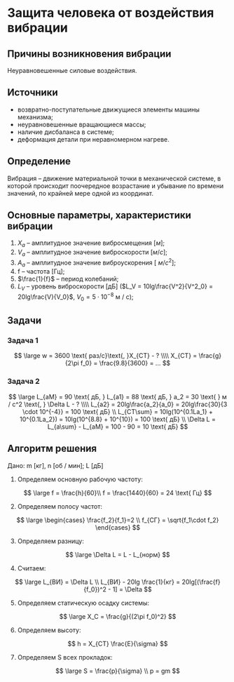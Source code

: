 # Защита человека от воздействия вибрации



## Причины возникновения вибрации

Неуравновешенные силовые воздействия.



## Источники

- возвратно-поступательные движущиеся элементы машины механизма;
- неуравновешенные вращающиеся массы;
- наличие дисбаланса в системе;
- деформация детали при неравномерном нагреве.



## Определение

Вибрация – движение материальной точки в механической системе, в которой происходит поочередное возрастание и убывание по времени значений, по крайней мере одной из координат.



## Основные параметры, характеристики вибрации

1. $X_a$ – амплитудное значение вибросмещения [$м$];
2. $V_a$ – амплитудное значение виброскорости [$м / с$];
3. $A_a$ – амплитудное значение виброускорения [ $м / с^2$];
4. f – частота [Гц];
5. $\frac{1}{f}$ – период колебаний;
6. $L_V$ – уровень виброскорости [дБ] ($L_V = 10lg\frac{V^2}{V^2_0} = 20lg\frac{V}{V_0}$, $V_0 = 5 \cdot 10^{-8}$ м / c);



## Задачи

### Задача 1

$$
\large
w = 3600 \text{ раз/с}\text{, }X_{СТ} - ? \\\\
X_{СТ} = \frac{g}{2\pi f_0} = \frac{9.8}{3600} = ...
$$

### Задача 2

$$
\large
L_{aM} = 90 \text{ дБ, } L_{a1} = 88 \text{ дБ, } a_2 = 30 \text{ } м / с^2 \text{, } \Delta L - ? \\\\
L_{a2} = 20lg\frac{a_2}{a_0} = 20lg\frac{30}{3 \cdot 10^{-4}} = 100 \text{ дБ} \\
L_{СТ\sum} = 10lg(10^{0.1La_1} + 10^{0.1La_2}) = 10lg(10^{8.8} + 10^{10}) = 100 \text{ дБ} \\
\Delta L = L_{a\sum} - L_{aM} = 100 - 90 = 10 \text{ дБ}
$$

## Алгоритм решения 

Дано: m [кг], n [об / мин]; L [дБ]

1. Определяем основную рабочую частоту:

$$
\large
f = \frac{h}{60}\\
f = \frac{1440}{60} = 24 \text{ Гц}
$$

2. Определяем полосу частот:

$$
\large
\begin{cases}
\frac{f_2}{f_1}=2 \\
f_{СГ} = \sqrt{f_1\cdot f_2}
\end{cases}
$$

3. Определяем разницу:

$$
\large
\Delta L = L - L_{норм}
$$

4. Считаем:

$$
\large
    L_{ВИ} = \Delta L \\
    L_{ВИ} - 20lg \frac{1}{кг} = 20lg[(\frac{f}{f_0})^2 - 1] = \Delta
$$

5. Определяем статическую осадку системы:

$$
\large
X_C = \frac{g}{(2\pi f_0)^2}
$$

6. Определяем высоту:

$$
h = X_{СТ} \frac{E}{\sigma}
$$

7. Определяем S всех прокладок:

$$
\large
S = \frac{p}{\sigma} \\
p = gm
$$

